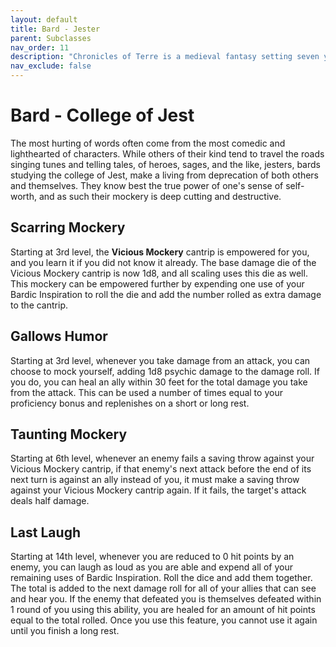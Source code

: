 ```yaml
---
layout: default
title: Bard - Jester
parent: Subclasses
nav_order: 11
description: "Chronicles of Terre is a medieval fantasy setting seven years in the writing, currently for dungeons & dragons 5th edition."
nav_exclude: false
---
```


# Bard - College of Jest

The most hurting of words often come from the most comedic and lighthearted of characters. While others of their kind tend to travel the roads singing tunes and telling tales, of heroes, sages, and the like, jesters, bards studying the college of Jest, make a living from deprecation of both others and themselves. They know best the true power of one's sense of self-worth, and as such their mockery is deep cutting and destructive.

## Scarring Mockery

Starting at 3rd level, the **Vicious Mockery** cantrip is empowered for you, and you learn it if you did not know it already. The base damage die of the Vicious Mockery cantrip is now 1d8, and all scaling uses this die as well. This mockery can be empowered further by expending one use of your Bardic Inspiration to roll the die and add the number rolled as extra damage to the cantrip. 

## Gallows Humor

Starting at 3rd level, whenever you take damage from an attack, you can choose to mock yourself, adding 1d8 psychic damage to the damage roll. If you do, you can heal an ally within 30 feet for the total damage you take from the attack. This can be used a number of times equal to your proficiency bonus and replenishes on a short or long rest. 

## Taunting Mockery

Starting at 6th level, whenever an enemy fails a saving throw against your Vicious Mockery cantrip, if that enemy's next attack before the end of its next turn is against an ally instead of you, it must make a saving throw against your Vicious Mockery cantrip again. If it fails, the target's attack deals half damage. 

## Last Laugh

Starting at 14th level, whenever you are reduced to 0 hit points by an enemy, you can laugh as loud as you are able and expend all of your remaining uses of Bardic Inspiration. Roll the dice and add them together. The total is added to the next damage roll for all of your allies that can see and hear you. If the enemy that defeated you is themselves defeated within 1 round of you using this ability, you are healed for an amount of hit points equal to the total rolled. Once you use this feature, you cannot use it again until you finish a long rest.

